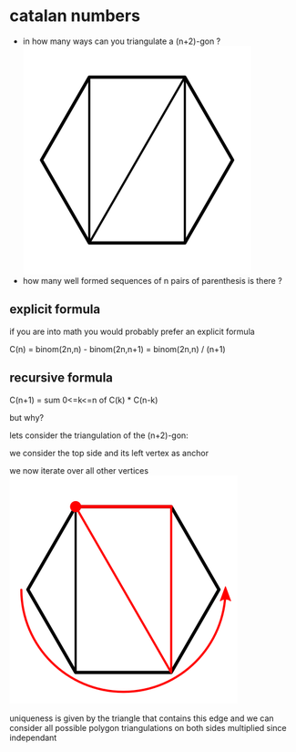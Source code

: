 
# catalan numbers
- in how many ways can you triangulate a (n+2)-gon ?
![cat](../res/catalan1.png)
- how many well formed sequences of n pairs of parenthesis is there ?

## explicit formula
if you are into math you would probably prefer an explicit formula

C(n) = binom(2n,n) - binom(2n,n+1) = binom(2n,n) / (n+1)

## recursive formula

C(n+1) = sum 0<=k<=n of C(k) * C(n-k)

but why?

lets consider the triangulation of the (n+2)-gon:

we consider the top side and its left vertex as anchor

we now iterate over all other vertices
![cat](../res/catalan2.png)

uniqueness is given by the triangle that contains this edge
and we can consider all possible polygon triangulations on both sides
multiplied since independant

